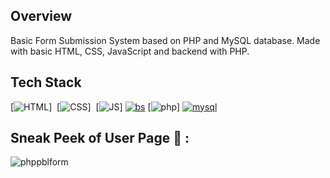 ## Overview

Basic Form Submission System based on PHP and MySQL database.
Made with basic HTML, CSS, JavaScript and backend with PHP.

## Tech Stack

[![HTML](https://img.shields.io/badge/html5%20-%23E34F26.svg?&style=for-the-badge&logo=html5&logoColor=white)]&nbsp;
[![CSS](https://img.shields.io/badge/css3%20-%231572B6.svg?&style=for-the-badge&logo=css3&logoColor=white)]&nbsp;
[![JS](https://img.shields.io/badge/javascript%20-%23323330.svg?&style=for-the-badge&logo=javascript&logoColor=%23F7DF1E)]
[![bs](https://img.shields.io/badge/Bootstrap-563D7C?style=for-the-badge&logo=bootstrap&logoColor=white)]()
[![php](https://img.shields.io/badge/PHP-777BB4?style=for-the-badge&logo=php&logoColor=white)]
[![mysql](https://img.shields.io/badge/MySQL-00000F?style=for-the-badge&logo=mysql&logoColor=white)]()

## Sneak Peek of User Page 🙈 :

![phppblform](https://user-images.githubusercontent.com/64949957/124396268-1eca4400-dd26-11eb-84b0-cf60a8561974.PNG)
